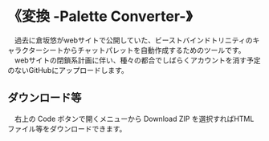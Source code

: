 # 《変換 -Palette Converter-》
　過去に倉坂悠がwebサイトで公開していた、ビーストバインドトリニティのキャラクターシートからチャットパレットを自動作成するためのツールです。
　webサイトの閉鎖系計画に伴い、種々の都合でしばらくアカウントを消す予定のないGitHubにアップロードします。
 
 ## ダウンロード等
 　右上の Code ボタンで開くメニューから Download ZIP を選択すればHTMLファイル等をダウンロードできます。
